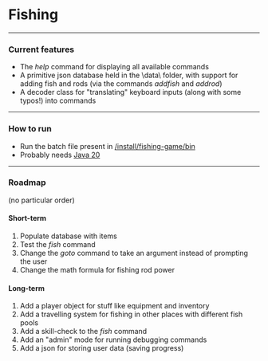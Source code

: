 # Fishing

---
### Current features

 - The *help* command for displaying all available commands
 - A primitive json database held in the \data\ folder, with support for adding fish and rods (via the commands *addfish* and *addrod*)
 - A decoder class for "translating" keyboard inputs (along with some typos!) into commands

---
### How to run

 - Run the batch file present in [/install/fishing-game/bin](build/install/fishing-game/bin)
 - Probably needs [Java 20](https://www.oracle.com/java/technologies/javase/jdk20-archive-downloads.html)

---
### Roadmap

(no particular order)
#### Short-term

1. Populate database with items
2. Test the *fish* command
3. Change the *goto* command to take an argument instead of prompting the user
4. Change the math formula for fishing rod power
#### Long-term
1. Add a player object for stuff like equipment and inventory
2. Add a travelling system for fishing in other places with different fish pools
3. Add a skill-check to the *fish* command
4. Add an "admin" mode for running debugging commands
5. Add a json for storing user data (saving progress)
